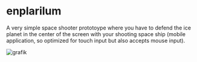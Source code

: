 # enplarilum
A very simple space shooter prototoype where you have to defend the ice planet in the center of the screen with your shooting space ship (mobile application, so optimized for touch input but also accepts mouse input).

![grafik](https://github.com/user-attachments/assets/0fa70640-d7f7-4fbf-8213-9d1e3845917c)
